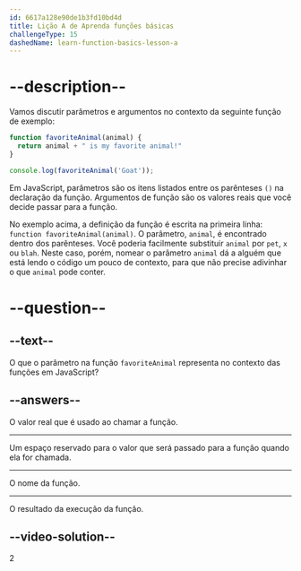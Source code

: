 ```yaml
---
id: 6617a128e90de1b3fd10bd4d
title: Lição A de Aprenda funções básicas
challengeType: 15
dashedName: learn-function-basics-lesson-a
---
```


# --description--

Vamos discutir parâmetros e argumentos no contexto da seguinte função de exemplo:

```js
function favoriteAnimal(animal) {
  return animal + " is my favorite animal!"
}

console.log(favoriteAnimal('Goat'));
```

Em JavaScript, parâmetros são os itens listados entre os parênteses `()` na declaração da função. Argumentos de função são os valores reais que você decide passar para a função.

No exemplo acima, a definição da função é escrita na primeira linha: `function favoriteAnimal(animal)`. O parâmetro, `animal`, é encontrado dentro dos parênteses. Você poderia facilmente substituir `animal` por `pet`, `x` ou `blah`. Neste caso, porém, nomear o parâmetro `animal` dá a alguém que está lendo o código um pouco de contexto, para que não precise adivinhar o que `animal` pode conter.

# --question--

## --text--

O que o parâmetro na função `favoriteAnimal` representa no contexto das funções em JavaScript?

## --answers--

O valor real que é usado ao chamar a função.

---

Um espaço reservado para o valor que será passado para a função quando ela for chamada.

---

O nome da função.

---

O resultado da execução da função.

## --video-solution--

2
